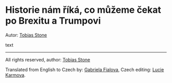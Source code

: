 # Historie nám říká, co můžeme čekat po Brexitu a Trumpovi
Autor: [Tobias Stone](https://medium.com/@tswriting)

text

---------

All rights reserved, author: [Tobias Stone](https://medium.com/@tswriting)


Translated from English to Czech by: [Gabriela Fialova](http://bit.ly/gfialova),
Czech editing: [Lucie Karmova](http://bit.ly/lkarmova).